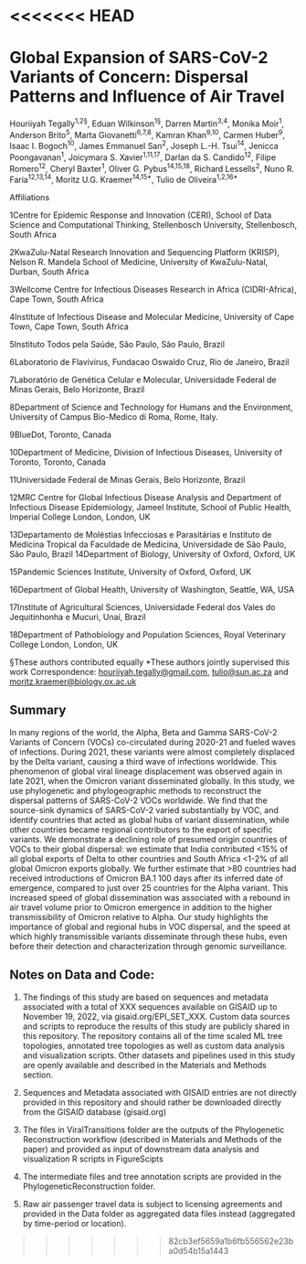 <<<<<<< HEAD
=======
# Global Expansion of SARS-CoV-2 Variants of Concern: Dispersal Patterns and Influence of Air Travel

Houriiyah Tegally<sup>1,2§</sup>, Eduan Wilkinson<sup>1§</sup>, Darren Martin<sup>3,4</sup>, Monika Moir<sup>1</sup>, Anderson Brito<sup>5</sup>, Marta Giovanetti<sup>6,7,8</sup>, Kamran Khan<sup>9,10</sup>, Carmen Huber<sup>9</sup>, Isaac I. Bogoch<sup>10</sup>, James Emmanuel San<sup>2</sup>, Joseph L.-H. Tsui<sup>14</sup>, Jenicca Poongavanan<sup>1</sup>, Joicymara S. Xavier<sup>1,11,17</sup>, Darlan da S. Candido<sup>12</sup>, Filipe Romero<sup>12</sup>, Cheryl Baxter<sup>1</sup>, Oliver G. Pybus<sup>14,15,18</sup>, Richard Lessells<sup>2</sup>, Nuno R. Faria<sup>12,13,14</sup>, Moritz U.G. Kraemer<sup>14,15*</sup>, Tulio de Oliveira<sup>1,2,16*</sup>

Affiliations

1Centre for Epidemic Response and Innovation (CERI), School of Data Science and Computational Thinking, Stellenbosch University, Stellenbosch, South Africa

2KwaZulu-Natal Research Innovation and Sequencing Platform (KRISP), Nelson R. Mandela School of Medicine, University of KwaZulu-Natal, Durban, South Africa

3Wellcome Centre for Infectious Diseases Research in Africa (CIDRI-Africa), Cape Town, South Africa

4Institute of Infectious Disease and Molecular Medicine, University of Cape Town, Cape Town, South Africa

5Instituto Todos pela Saúde, São Paulo, São Paulo, Brazil

6Laboratorio de Flavivirus, Fundacao Oswaldo Cruz, Rio de Janeiro, Brazil

7Laboratório de Genética Celular e Molecular, Universidade Federal de Minas Gerais, Belo Horizonte, Brazil

8Department of Science and Technology for Humans and the Environment, University of  Campus Bio-Medico di Roma, Rome, Italy.

9BlueDot, Toronto, Canada

10Department of Medicine, Division of Infectious Diseases, University of Toronto, Toronto, Canada

11Universidade Federal de Minas Gerais, Belo Horizonte, Brazil

12MRC Centre for Global Infectious Disease Analysis and Department of Infectious Disease Epidemiology, Jameel Institute, School of Public Health, Imperial College London, London, UK

13Departamento de Moléstias Infecciosas e Parasitárias e Instituto de Medicina Tropical da Faculdade de Medicina, Universidade de São Paulo, São Paulo, Brazil
14Department of Biology, University of Oxford, Oxford, UK

15Pandemic Sciences Institute, University of Oxford, Oxford, UK

16Department of Global Health, University of Washington, Seattle, WA, USA

17Institute of Agricultural Sciences, Universidade Federal dos Vales do Jequitinhonha e Mucuri, Unaí, Brazil

18Department of Pathobiology and Population Sciences, Royal Veterinary College London, London, UK

§These authors contributed equally
*These authors jointly supervised this work
Correspondence: houriiyah.tegally@gmail.com, tulio@sun.ac.za  and moritz.kraemer@biology.ox.ac.uk 


## Summary

In many regions of the world, the Alpha, Beta and Gamma SARS-CoV-2 Variants of Concern (VOCs) co-circulated during 2020-21 and fueled waves of infections. During 2021, these variants were almost completely displaced by the Delta variant, causing a third wave of infections worldwide. This phenomenon of global viral lineage displacement was observed again in late 2021, when the Omicron variant disseminated globally. In this study, we use phylogenetic and phylogeographic methods to reconstruct the dispersal patterns of SARS-CoV-2 VOCs worldwide. We find that the source-sink dynamics of SARS-CoV-2 varied substantially by VOC, and identify countries that acted as global hubs of variant dissemination, while other countries became regional contributors to the export of specific variants. We demonstrate a declining role of presumed origin countries of VOCs to their global dispersal: we estimate that India contributed <15% of all global exports of Delta to other countries and South Africa <1-2% of all global Omicron exports globally. We further estimate that >80 countries had received introductions of Omicron BA.1 100 days after its inferred date of emergence, compared to just over 25 countries for the Alpha variant. This increased speed of global dissemination was associated with a rebound in air travel volume prior to Omicron emergence in addition to the higher transmissibility of Omicron relative to Alpha. Our study highlights the importance of global and regional hubs in VOC dispersal, and the speed at which highly transmissible variants disseminate through these hubs, even before their detection and characterization through genomic surveillance.

## Notes on Data and Code:
1. The findings of this study are based on sequences and metadata associated with a total of XXX sequences available on GISAID up to November 19, 2022, via gisaid.org/EPI_SET_XXX. Custom data sources and scripts to reproduce the results of this study are publicly shared in this repository. The repository contains all of the time scaled ML tree topologies, annotated tree topologies as well as custom data analysis and visualization scripts. Other datasets and pipelines used in this study are openly available and described in the Materials and Methods section. 

2. Sequences and Metadata associated with GISAID entries are not directly provided in this repository and should rather be downloaded directly from the GISAID database (gisaid.org)

3. The files in ViralTransitions folder are the outputs of the Phylogenetic Reconstruction workflow (described in Materials and Methods of the paper) and provided as input of downstream data analysis and visualization R scripts in FigureScipts

4. The intermediate files and tree annotation scripts are provided in the PhylogeneticReconstruction folder.

5. Raw air passenger travel data is subject to licensing agreements and provided in the Data folder as aggregated data files instead (aggregated by time-period or location).


>>>>>>> 82cb3ef5659a1b6fb556562e23ba0d54b15a1443
